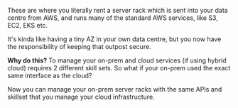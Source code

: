These are where you literally rent a server rack which is sent into your data centre from AWS, and runs many of the standard AWS services, like S3, EC2, EKS etc.

It's kinda like having a tiny AZ in your own data centre, but you now have the responsibility of keeping that outpost secure.

**Why do this?**
To manage your on-prem and cloud services (if using hybrid cloud) requires 2 different skill sets. So what if your on-prem used the exact same interface as the cloud?

Now you can manage your on-prem server racks with the same APIs and skillset that you manage your cloud infrastructure.